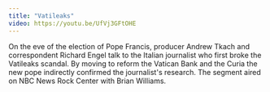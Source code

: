 ```yaml
---
title: "Vatileaks"
video: https://youtu.be/UfVj3GFtOHE
---
```


On the eve of the election of  Pope Francis, producer Andrew Tkach and correspondent Richard Engel talk to the Italian journalist who first broke the Vatileaks scandal.   By moving to reform the Vatican Bank and the Curia the new pope indirectly confirmed the journalist's research.  The segment aired on NBC News Rock Center with Brian Williams.
